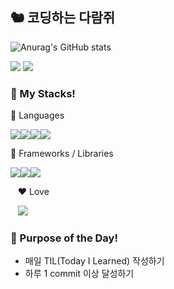 ## 🐿️ 코딩하는 다람쥐
![Anurag's GitHub stats](https://github-readme-stats.vercel.app/api?username=citysquirrel&show_icons=true&theme=github_dark)

<a href="https://velog.io/@tok1324" target="_blank"><img src="https://img.shields.io/badge/Velog-20C997?style=for-the-badge&logo=velog&logoColor=111"/></a>
<a href="mailto:tok1324@naver.com"><img src="https://img.shields.io/badge/mail-03C75A?style=for-the-badge&logo=naver&logoColor=111"/></a>

### :wrench: My Stacks! 
📖 Languages

<img src="https://img.shields.io/badge/Typescript-333?style=for-the-badge&logo=TypeScript&logoColor=asd"/><img src="https://img.shields.io/badge/HTML5-444?style=for-the-badge&logo=HTML5&logoColor=asd"/><img src="https://img.shields.io/badge/CSS3-555?style=for-the-badge&logo=CSS3&logoColor=1572B6"/><img src="https://img.shields.io/badge/Lua-666?style=for-the-badge&logo=Lua&logoColor=4345AF"/>

🧰 Frameworks / Libraries

<img src="https://img.shields.io/badge/React-333?style=for-the-badge&logo=react&logoColor=asd"/><img src="https://img.shields.io/badge/Redux-444?style=for-the-badge&logo=redux&logoColor=B097D8"/><img src="https://img.shields.io/badge/Express-555?style=for-the-badge&logo=express&logoColor=EAEAEA"/>

&nbsp;&nbsp;&nbsp;❤️ Love 

&nbsp;&nbsp;&nbsp;<img src="https://img.shields.io/badge/Styled Components-DB7093?style=for-the-badge&logo=styled-components&logoColor=111"/>

### 🥅 Purpose of the Day!

* 매일 TIL(Today I Learned) 작성하기
* 하루 1 commit 이상 달성하기
